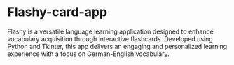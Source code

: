 # Flashy-card-app
Flashy is a versatile language learning application designed to enhance vocabulary acquisition through interactive flashcards. Developed using Python and Tkinter, this app delivers an engaging and personalized learning experience with a focus on German-English vocabulary.
